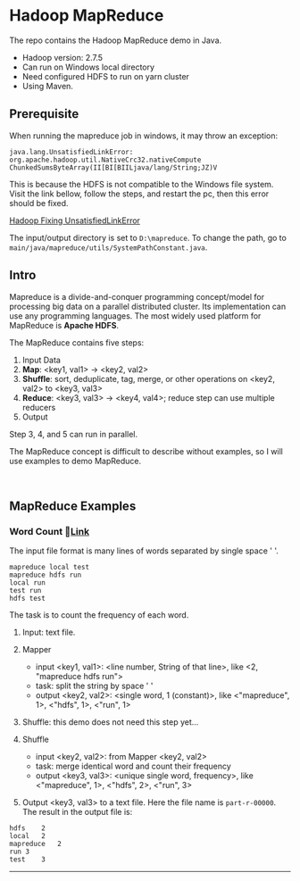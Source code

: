 # Hadoop MapReduce

The repo contains the Hadoop MapReduce demo in Java.

 - Hadoop version: 2.7.5
 - Can run on Windows local directory
 - Need configured HDFS to run on yarn cluster
 - Using Maven.

## Prerequisite

When running the mapreduce job in windows, it may throw an exception:

`java.lang.UnsatisfiedLinkError: org.apache.hadoop.util.NativeCrc32.nativeCompute ChunkedSumsByteArray(II[BI[BIILjava/lang/String;JZ)V`

This is because the HDFS is not compatible to the Windows file system. Visit the link bellow, 
follow the steps, and restart the pc, then this error should be fixed.

[Hadoop Fixing UnsatisfiedLinkError](https://sparkbyexamples.com/spark/spark-hadoop-exception-in-thread-main-java-lang-unsatisfiedlinkerror-org-apache-hadoop-io-nativeio-nativeiowindows-access0ljava-lang-stringiz/)

The input/output directory is set to `D:\mapreduce`. To change the path, go to `main/java/mapreduce/utils/SystemPathConstant.java`.

## Intro

Mapreduce is a divide-and-conquer programming concept/model for processing big data on a parallel
distributed cluster. Its implementation can use any programming languages. The most widely used platform 
for MapReduce is <b>Apache HDFS</b>.

The MapReduce contains five steps:
 1. Input Data
 2. <b>Map</b>: <key1, val1> -> <key2, val2>
 3. <b>Shuffle</b>: sort, deduplicate, tag, merge, or other operations on <key2, val2> to <key3, val3>
 4. <b>Reduce</b>: <key3, val3> -> <key4, val4>; reduce step can use multiple reducers
 5. Output

Step 3, 4, and 5 can run in parallel.

The MapReduce concept is difficult to describe without examples, so I will use examples to demo MapReduce.

<br />

## MapReduce Examples

### Word Count :link:[Link](/src/main/java/mapreduce/word_count)

The input file format is many lines of words separated by single space ' '.
```text
mapreduce local test
mapreduce hdfs run
local run
test run
hdfs test
```

The task is to count the frequency of each word.

 1. Input: text file.
 2. Mapper
    - input <key1, val1>: <line number, String of that line>, like <2, "mapreduce hdfs run">
    - task: split the string by space ' '
    - output <key2, val2>: <single word, 1 (constant)>, like <"mapreduce", 1>, <"hdfs", 1>, <"run", 1>
    
 3. Shuffle: this demo does not need this step yet...
 4. Shuffle
    - input <key2, val2>: from Mapper <key2, val2>
    - task: merge identical word and count their frequency
    - output <key3, val3>: <unique single word, frequency>, like <"mapreduce", 1>, <"hdfs", 2>, <"run", 3>
    
 5. Output <key3, val3> to a text file. Here the file name is `part-r-00000`. The result in the output file is:
```text
hdfs	2
local	2
mapreduce	2
run	3
test	3
```

<hr />


